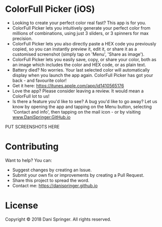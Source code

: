 # ColorFull Picker (iOS)
- Looking to create your perfect color real fast? This app is for you.
- ColorFull Picker lets you intuitively generate your perfect color from millions of combinations, using just 3 sliders, or 3 spinners for max precision.
- ColorFull Picker lets you also directly paste a HEX code you previously copied, so you can instantly preview it, edit it, or share it as a customised screenshot (simply tap on 'Menu', 'Share as image').
- ColorFull Picker lets you easily save, copy, or share your color, both as an image which includes the color and HEX code, or as plain text.
- Battery died? No worries. Your last selected color will automatically display when you launch the app again. ColorFull Picker has got your back - and favourite color!
- Get it here: https://itunes.apple.com/app/id1410565176
- Love the app? Please consider leaving a review. It would mean a ColorFull lot to us!
- Is there a feature you'd like to see? A bug you'd like to go away? Let us know by opening the app and tapping on the Menu button, selecting 'Contact and info', then tapping on the mail icon - or by visiting www.DaniSpringer.GitHub.io

PUT SCREENSHOTS HERE

# Contributing
Want to help? You can:
- Suggest changes by creating an Issue.
- Submit your own fix or improvements by creating a Pull Request.
- Share this project to spread the word.
- Contact me: https://danispringer.github.io

# License
Copyright © 2018 Dani Springer. All rights reserved.
